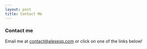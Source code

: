 ```yaml
---
layout: post
title: Contact Me
---
```


### Contact me

Email me at contact@alexesp.com or click on one of the links below!
